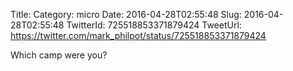 Title: 
Category: micro
Date: 2016-04-28T02:55:48
Slug: 2016-04-28T02:55:48
TwitterId: 725518853371879424
TweetUrl: https://twitter.com/mark_philpot/status/725518853371879424

Which camp were you?